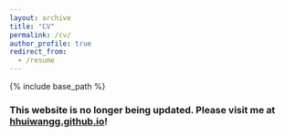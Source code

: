 ```yaml
---
layout: archive
title: "CV"
permalink: /cv/
author_profile: true
redirect_from:
  - /resume
---
```


{% include base_path %}

### This website is no longer being updated. Please visit me at [hhuiwangg.github.io](https://hhuiwangg.github.io/)!

<!-- 
Education
======
* Ph.D in Computer Science, Shanghai Jiao Tong University, 2021.4-2025.4 (expected)
  * Research focus: physics-based animation for computer graphics, neural representation
  * Advisor: Xubo Yang
* M.S. in Software Engineering, Shanghai Jiao Tong University, 2018.9-2021.3
  * Thesis title:  Particle-based Codimensional Fluid Simulation
  * Thesis advisor: Xubo Yang
* B.S. in Software Engineering, Shanghai Jiao Tong University, 2014.9-2018.6
  * Thesis title:  Study on the Optimization of Iterative Method for Fluid Simulation
  * Thesis advisor: Xubo Yang


Publications
====
**Submitted Manuscripts:**
* Hui Wang, Xubo Yang, and Bo Zhu. A Moving Least-Squares/Level-Set Particle Method for Bubble and Foam Simulation. IEEE Transactions on Visualization and Computer Graphics, Under Review
* Hui Wang, Yuwei Xiao, Yankai Mao, Xubo Yang, and Bo Zhu. A Two-Way Coupling Approach for Simulating Bouncing Droplets. Journal of Computational Physics, Under Review 

**Conference Proceedings and Journal Articles:**
* Hui Wang, Yongxu Jin, Anqi Luo, Xubo Yang, and Bo Zhu. Codimensional Surface Tension Flow Using
Moving-least-squares Particles. ACM Transactions on Graphics (SIGGRAPH), 2020.
* Xiangyun Xiao, Hui Wang, and Xubo Yang. A CNN-based Flow Correction Method for Fast Preview. Computer Graphics Forum (Eurographics), 2019.
* Xiangyun Xiao, Yanqing Zhou, Hui Wang, and Xubo Yang. A Novel CNN-Based Poisson Solver for Fluid Simulation. IEEE Transactions on Visualization and Computer Graphics, 2020

**Thesis:**
* Hui Wang. Particle-based Codimensional Fluid Simulation. M.E. Thesis, Shanghai Jiao Tong University, 2021

Additional Experience and Awards
======
**Awards**
* Outstanding Graduate Award (Shanghai), 2021
* Outstanding Master’s Thesis Award (Chinese Institute of Electronics), 2021
* National Scholarship, 2020
* Merit Student (Shanghai Jiao Tong University), 2019

**Teaching Assistant at Shanghai Jiao Tong University**
* CS 403 – Computer Graphics (Instructor: Xubo Yang) 2022, 2023
* SE 2324 – Mathematics for Computer Science (Instructor: Xubo Yang) 2021
* EI 8703 – Computer Animation Principles and Techniques (Instructor: Xubo Yang) 2021
* SE 341 – Game Designing and Programming (Instructor: Xubo Yang) 2019, 2020

**Industry Experience**
* UWA Technology, Software Engineer. Jun. 2019 – Sep. 2019
* Yoozoo Games, Software Engineer. Jun. 2017 – Sep. 2017
   -->
<!-- Skills
======
* Skill 1
* Skill 2
  * Sub-skill 2.1
  * Sub-skill 2.2
  * Sub-skill 2.3
* Skill 3 -->

<!-- Publications
======
  <ul>{% for post in site.publications %}
    {% include archive-single-cv.html %}
  {% endfor %}</ul> -->
  
<!-- Talks
======
  <ul>{% for post in site.talks %}
    {% include archive-single-talk-cv.html %}
  {% endfor %}</ul>
  
Teaching
======
  <ul>{% for post in site.teaching %}
    {% include archive-single-cv.html %}
  {% endfor %}</ul>
  
Service and leadership
======
* Currently signed in to 43 different slack teams -->

